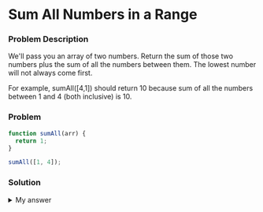 # Sum All Numbers in a Range

### Problem Description
We'll pass you an array of two numbers. Return the sum of those two numbers plus the sum of all the numbers between them. The lowest number will not always come first.

For example, sumAll([4,1]) should return 10 because sum of all the numbers between 1 and 4 (both inclusive) is 10.

### Problem
```javascript
function sumAll(arr) {
  return 1;
}

sumAll([1, 4]);
```

### Solution
<details>
  <summary>
    My answer
  </summary>
  
  
```javascript
function sumAll(arr) {
  let start, end, sum = 0;
  start = Math.min(arr[0],arr[1]);
  end = Math.max(arr[0],arr[1]); 
  for (let i=start; i<=end; i++) {
    sum += i;
  }
  return sum;
}

sumAll([1, 4]);
```
</details>
